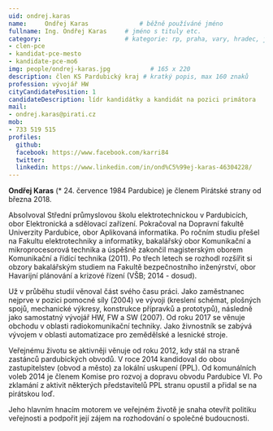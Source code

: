 ```yaml
---
uid: ondrej.karas
name:     Ondřej Karas      		# běžně používáné jméno
fullname: Ing. Ondřej Karas		# jméno s tituly etc.
category:                 		# kategorie: rp, praha, vary, hradec, jmk, senat
- clen-pce
- kandidat-pce-mesto
- kandidate-pce-mo6
img: people/ondrej-karas.jpg           # 165 x 220
description: člen KS Pardubický kraj # kratký popis, max 160 znaků
profession: vývojář HW
cityCandidatePosition: 1
candidateDescription: lídr kandidátky a kandidát na pozici primátora
mail:
- ondrej.karas@pirati.cz
mob:
- 733 519 515
profiles:
  github:
  facebook: https://www.facebook.com/karri84
  twitter:
  linkedin: https://www.linkedin.com/in/ond%C5%99ej-karas-46304228/
---
```

**Ondřej Karas** (* 24. července 1984 Pardubice) je členem Pirátské strany od března 2018.

Absolvoval Střední průmyslovou školu elektrotechnickou v Pardubicích, obor Elektronická a sdělovací zařízení. Pokračoval na Dopravní fakultě Univerzity Pardubice, obor Aplikovaná informatika. Po ročním studiu přešel na Fakultu elektrotechniky a informatiky, bakalářský obor Komunikační a mikroprocesorová technika a úspěšně zakončil magisterským oborem Komunikační a řídící technika (2011). Po třech letech se rozhodl rozšířit si obzory bakalářským studiem na Fakultě bezpečnostního inženýrství, obor Havarijní plánování a krizové řízení (VŠB; 2014 - dosud).

Už v průběhu studií věnoval část svého času práci. Jako zaměstnanec nejprve v pozici pomocné síly (2004) ve vývoji (kreslení schémat, plošných spojů, mechanické výkresy, konstrukce přípravků a prototypů), následně jako samostatný vývojář HW, FW a SW (2007). Od roku 2017 se věnuje obchodu v oblasti radiokomunikační techniky. Jako živnostník se zabývá vývojem v oblasti automatizace pro zemědělské a lesnické stroje.

Veřejnému životu se aktivněji věnuje od roku 2012, kdy stál na straně zastánců pardubických obvodů. V roce 2014 kandidoval do obou zastupitelstev (obvod a město) za lokální uskupení (PPL). Od komunálních voleb 2014 je členem Komise pro rozvoj a dopravu obvodu Pardubice VI. Po zklamání z aktivit některých představitelů PPL stranu opustil a přidal se na pirátskou loď.

Jeho hlavním hnacím motorem ve veřejném životě je snaha otevřít politiku veřejnosti a podpořit její zájem na rozhodování o společné budoucnosti.
